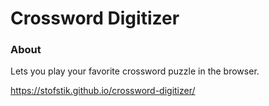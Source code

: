 # Crossword Digitizer

### About
Lets you play your favorite crossword puzzle in the browser.  

https://stofstik.github.io/crossword-digitizer/
